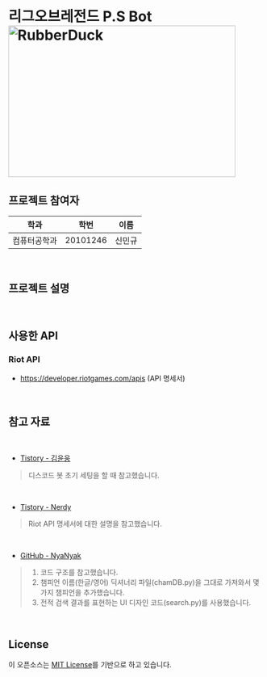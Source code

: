 리그오브레전드 P.S Bot <img src="https://i.ibb.co/4f1nw7T/P-S.webp" width="450px" height="300px" title="px(픽셀) 크기 설정" alt="RubberDuck"></img>
=
프로젝트 참여자
-
|학과|학번|이름|
|---|---|---|
|컴퓨터공학과|20101246|신민규|

</br>

프로젝트 설명
-

</br>

사용한 API
-
### Riot API
* https://developer.riotgames.com/apis (API 명세서)

</br>

참고 자료
-

</br>

* [Tistory - 김윤웅](https://yunwoong.tistory.com/212)
> 디스코드 봇 초기 세팅을 할 때 참고했습니다.

</br>

* [Tistory - Nerdy](https://whiplash-bd.tistory.com/42)
> Riot API 명세서에 대한 설명을 참고했습니다.

</br>

* [GitHub - NyaNyak](https://github.com/NyaNyak/discord-beebot)
> 1. 코드 구조를 참고했습니다.  
> 2. 챔피언 이름(한글/영어) 딕셔너리 파일(chamDB.py)을 그대로 가져와서 몇 가지 챔피언을 추가했습니다.  
> 3. 전적 검색 결과를 표현하는 UI 디자인 코드(search.py)를 사용했습니다.

</br>

License
-
이 오픈소스는 [MIT License](https://github.com/uykm/P.Sbot-Discord/blob/main/LICENSE)를 기반으로 하고 있습니다.


